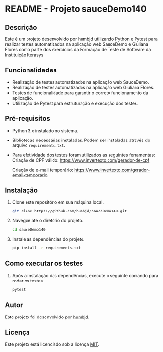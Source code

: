 # README - Projeto sauceDemo140

## Descrição
Este é um projeto desenvolvido por humbjd utilizando Python e Pytest para realizar testes automatizados na aplicação web SauceDemo e Giuliana Flores como parte dos exercícios da Formação de Teste de Software da Instituição Iterasys

## Funcionalidades
- Realização de testes automatizados na aplicação web SauceDemo.
- Realização de testes automatizados na aplicação web Giuliana Flores.
- Testes de funcionalidade para garantir o correto funcionamento da aplicação.
- Utilização de Pytest para estruturação e execução dos testes.

## Pré-requisitos
- Python 3.x instalado no sistema.
- Bibliotecas necessárias instaladas. Podem ser instaladas através do arquivo `requirements.txt`.
- Para efetividade dos testes foram utilizados as seguintes ferramentas:
     Criação de CPF válido:
  https://www.invertexto.com/gerador-de-cpf

     Criação de e-mail temporário:
  https://www.invertexto.com/gerador-email-temporario

## Instalação
1. Clone este repositório em sua máquina local.
   ```bash
   git clone https://github.com/humbjd/sauceDemo140.git
   ```
2. Navegue até o diretório do projeto.
   ```bash
   cd sauceDemo140
   ```
3. Instale as dependências do projeto.
   ```bash
   pip install -r requirements.txt
   ```

## Como executar os testes
1. Após a instalação das dependências, execute o seguinte comando para rodar os testes.
   ```bash
   pytest
   ```


## Autor
Este projeto foi desenvolvido por [humbjd](https://github.com/humbjd).

## Licença
Este projeto está licenciado sob a licença [MIT](LICENSE).
